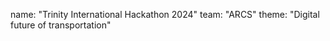 name: "Trinity International Hackathon 2024"
team: "ARCS"
theme: "Digital future of transportation"
